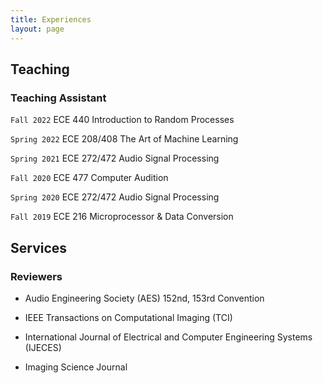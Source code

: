```yaml
---
title: Experiences
layout: page
---
```



## Teaching

### Teaching Assistant

`Fall 2022` ECE 440 Introduction to Random Processes 

`Spring 2022` ECE 208/408  The Art of Machine Learning 

`Spring 2021` ECE 272/472 Audio Signal Processing 

`Fall 2020` ECE 477 Computer Audition 

`Spring 2020` ECE 272/472 Audio Signal Processing 

`Fall 2019` ECE 216 Microprocessor & Data Conversion 




## Services

### Reviewers
* Audio Engineering Society (AES) 152nd, 153rd Convention

* IEEE Transactions on Computational Imaging (TCI)

* International Journal of Electrical and Computer Engineering Systems (IJECES)

* Imaging Science Journal








